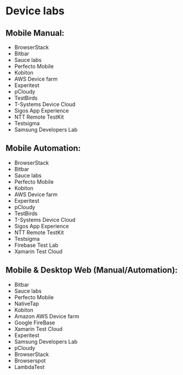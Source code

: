 # Device labs

## Mobile Manual:

* BrowserStack
* Bitbar
* Sauce labs
* Perfecto Mobile
* Kobiton
* AWS Device farm
* Experitest
* pCloudy
* TestBirds
* T-Systems Device Cloud
* Sigos App Experience
* NTT Remote TestKit
* Testsigma
* Samsung Developers Lab

## Mobile Automation:

* BrowserStack
* Bitbar
* Sauce labs
* Perfecto Mobile
* Kobiton
* AWS Device farm
* Experitest
* pCloudy
* TestBirds
* T-Systems Device Cloud
* Sigos App Experience
* NTT Remote TestKit
* Testsigma
* Firebase Test Lab
* Xamarin Test Cloud

## Mobile & Desktop Web \(Manual/Automation\):

* Bitbar
* Sauce labs
* Perfecto Mobile
* NativeTap
* Kobiton
* Amazon AWS Device farm
* Google FireBase
* Xamarin Test Cloud
* Experitest
* Samsung Developers Lab
* pCloudy
* BrowserStack
* Browserspot
* LambdaTest

